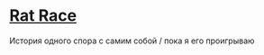 # [Rat Race](https://en.wikipedia.org/wiki/Rat_race)

История одного спора с самим собой / пока я его проигрываю

